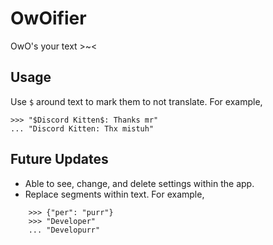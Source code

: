 # OwOifier
OwO's your text >~<
## Usage
Use `$` around text to mark them to not translate. For example, 
```
>>> "$Discord Kitten$: Thanks mr"
... "Discord Kitten: Thx mistuh"
```
## Future Updates
- Able to see, change, and delete settings within the app.
- Replace segments within text. For example, 
```
    >>> {"per": "purr"}
    >>> "Developer" 
    ... "Developurr" 
```
